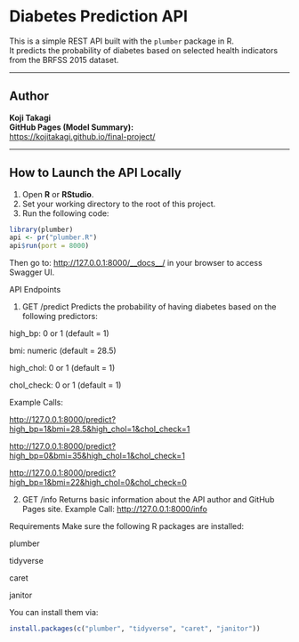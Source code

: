 # Diabetes Prediction API

This is a simple REST API built with the `plumber` package in R.  
It predicts the probability of diabetes based on selected health indicators from the BRFSS 2015 dataset.

---

## Author

**Koji Takagi**  
**GitHub Pages (Model Summary):**  
https://kojitakagi.github.io/final-project/

---

## How to Launch the API Locally

1. Open **R** or **RStudio**.
2. Set your working directory to the root of this project.
3. Run the following code:

```r
library(plumber)
api <- pr("plumber.R")
api$run(port = 8000)
```
Then go to: http://127.0.0.1:8000/__docs__/ in your browser to access Swagger UI.

API Endpoints
1. GET /predict
Predicts the probability of having diabetes based on the following predictors:

high_bp: 0 or 1 (default = 1)

bmi: numeric (default = 28.5)

high_chol: 0 or 1 (default = 1)

chol_check: 0 or 1 (default = 1)

Example Calls:

http://127.0.0.1:8000/predict?high_bp=1&bmi=28.5&high_chol=1&chol_check=1

http://127.0.0.1:8000/predict?high_bp=0&bmi=35&high_chol=1&chol_check=1

http://127.0.0.1:8000/predict?high_bp=1&bmi=22&high_chol=0&chol_check=0

2. GET /info
Returns basic information about the API author and GitHub Pages site.
Example Call:
http://127.0.0.1:8000/info

Requirements
Make sure the following R packages are installed:

plumber

tidyverse

caret

janitor

You can install them via:
```r
install.packages(c("plumber", "tidyverse", "caret", "janitor"))
```